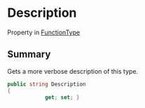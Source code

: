# Description

Property in [FunctionType](broken-reference)

## Summary

Gets a more verbose description of this type.

```csharp
public string Description
{
            get; set; }
```

